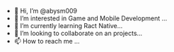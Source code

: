 - 👋 Hi, I’m @abysm009
- 👀 I’m interested in Game and Mobile Development ...
- 🌱 I’m currently learning Ract Native...
- 💞️ I’m looking to collaborate on an projects...
- 📫 How to reach me ...

<!---
abysm009/abysm009 is a ✨ special ✨ repository because its `README.md` (this file) appears on your GitHub profile.
You can click the Preview link to take a look at your changes.
--->
